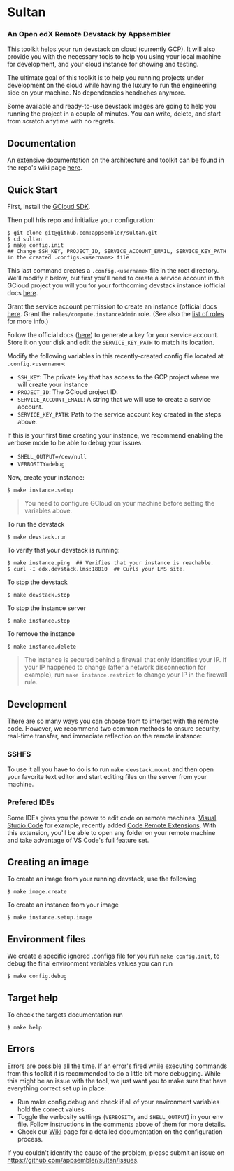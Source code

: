 # Sultan

### An Open edX Remote Devstack by Appsembler

This toolkit helps your run devstack on cloud (currently GCP). It will also provide you with the necessary tools to help you using your local machine for development, and your cloud instance for showing and testing.

The ultimate goal of this toolkit is to help you running projects under development on the cloud while having the luxury to run the engineering side on your machine. No dependencies headaches anymore. 

Some available and ready-to-use devstack images are going to help you running the project in a couple of minutes. You can write, delete, and start from scratch anytime with no regrets.

## Documentation
An extensive documentation on the architecture and toolkit can be found in the repo's wiki page [here](https://github.com/appsembler/sultan/wiki).

## Quick Start

First, install the [GCloud SDK](https://cloud.google.com/sdk/gcloud/).

Then pull htis repo and initialize your configuration:

```shell
$ git clone git@github.com:appsembler/sultan.git
$ cd sultan
$ make config.init
## Change SSH_KEY, PROJECT_ID, SERVICE_ACCOUNT_EMAIL, SERVICE_KEY_PATH in the created .configs.<username> file
```
This last command creates a `.config.<username>` file in the root directory. We'll modify it below, but first you'll need to create a service account in the GCloud project you will you for your forthcoming devstack instance (official docs [here](https://cloud.google.com/iam/docs/creating-managing-service-accounts).

Grant the service account permission to create an instance (official docs [here](https://cloud.google.com/iam/docs/granting-roles-to-service-accounts#granting_access_to_a_service_account_for_a_resource). Grant the `roles/compute.instanceAdmin` role. (See also the [list of roles](https://cloud.google.com/sdk/gcloud/reference/iam/roles/list) for more info.)

Follow the official docs ([here](https://cloud.google.com/iam/docs/creating-managing-service-account-keys)) to generate a key for your service account. Store it on your disk and edit the `SERVICE_KEY_PATH` to match its location. 

Modify the following variables in this recently-created config file located at `.config.<username>`: 

* `SSH_KEY`: The private key that has access to the GCP project where we will create your instance
* `PROJECT_ID`: The GCloud project ID.
* `SERVICE_ACCOUNT_EMAIL`: A string that we will use to create a service account. 
* `SERVICE_KEY_PATH`: Path to the service account key created in the steps above. 

If this is your first time creating your instance, we recommend enabling the verbose mode to be able to debug your issues:
* `SHELL_OUTPUT=/dev/null` 
* `VERBOSITY=debug` 

Now, create your instance:

```shell
$ make instance.setup
```

> You need to configure GCloud on your machine before setting the variables above.

To run the devstack
```shell
$ make devstack.run
```

To verify that your devstack is running:
```shell
$ make instance.ping  ## Verifies that your instance is reachable.
$ curl -I edx.devstack.lms:18010  ## Curls your LMS site.
```

To stop the devstack
```shell
$ make devstack.stop
```

To stop the instance server
```shell
$ make instance.stop
```

To remove the instance
```shell
$ make instance.delete
```

> The instance is secured behind a firewall that only identifies your IP. If your IP happened to change (after a network disconnection for example), run `make instance.restrict` to change your IP in the firewall rule.


## Development
There are so many ways you can choose from to interact with the remote code. However, we recommend two common methods to  ensure security, real-time transfer, and immediate reflection on the remote instance:

### SSHFS
To use it all you have to do is to  run `make devstack.mount` and then open your favorite text editor and start editing files on the server from your machine.

### Prefered IDEs
Some IDEs gives you the power to edit code on remote machines. [Visual Studio Code](https://code.visualstudio.com) for example, recently added [Code Remote Extensions](https://marketplace.visualstudio.com/items?itemName=ms-vscode-remote.vscode-remote-extensionpack). With this extension, you'll be able to open any folder on your remote machine and take advantage of VS Code's full feature set.

## Creating an image
To create an image from your running devstack, use the following
```shell
$ make image.create
```
To create an instance from your image
```shell
$ make instance.setup.image
```

## Environment files
We create a specific ignored .configs file for you run `make config.init`, to debug the final environment variables values you can run
```shell
$ make config.debug
```

## Target help
To check the targets documentation run
```shell
$ make help
```

## Errors
Errors are possible all the time. If an error's fired while executing commands from this toolkit it is recommended to do a little bit more debugging.
While this might be an issue with the tool, we just want you to make sure that have everything correct set up in place:
* Run make config.debug and check if all of your environment variables hold the correct values.
* Toggle the verbosity settings (`VERBOSITY`, and `SHELL_OUTPUT`) in your env file. Follow instructions in the comments above  of them for more details.
* Check our [Wiki](https://github.com/appsembler/sultan/wiki) page for a detailed documentation on the configuration process.

If you couldn't identify the cause of the problem, please submit an issue on https://github.com/appsembler/sultan/issues.
